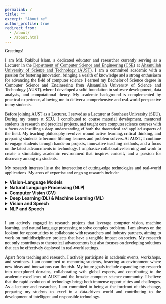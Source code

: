 ```yaml
---
permalink: /
title: ""
excerpt: "About me"
author_profile: true
redirect_from: 
  - /about/
  - /about.html
---
```


<span style="color:black; font-family:Georgia">Greetings! </span>

<p style="text-align:justify; color:black; font-family:Georgia"> I am Md. Rakibul Islam, a dedicated educator and researcher currently serving as a Lecturer in the <a href="https://www.aust.edu/cse">Department of Computer Science and Engineering (CSE)</a> at <a href="https://www.aust.edu/">Ahsanullah University of Science and Technology (AUST)</a>. I am a committed academic with a passion for fostering innovation, bringing a wealth of knowledge and a strong enthusiasm for advancing the field of computer science. I earned my Bachelor of Science degree in Computer Science and Engineering from Ahsanullah University of Science and Technology (AUST), where I developed a solid foundation in software development, data analysis, and computational theory. My academic background is complemented by practical experience, allowing me to deliver a comprehensive and real-world perspective to my students.</p>

<p style="text-align:justify; color:black; font-family:Georgia"> Before joining AUST as a Lecturer, I served as a Lecturer at <a href="https://new.seu.edu.bd/">Southeast University (SEU)</a>. During my tenure at SEU, I contributed to course material development, mentored students in research and practical projects, and taught core computer science courses with a focus on instilling a deep understanding of both the theoretical and applied aspects of the field. My teaching philosophy revolves around active learning, critical thinking, and preparing students to become lifelong learners and problem solvers. At AUST, I continue to engage students through hands-on projects, innovative teaching methods, and a focus on the latest advancements in technology. I emphasize collaborative learning and work to create a stimulating academic environment that inspires curiosity and a passion for discovery among my students.</p>

<p style="text-align:justify; color:black; font-family:Georgia"> My research interests lie at the intersection of cutting-edge technologies and real-world applications. My areas of expertise and ongoing research include:</p>

<details>
<summary><b>Vision-Language Models</b></summary>
<span><font size="3"> <p style="text-align:justify; color:black; font-family:Georgia"> <em>An exciting domain that bridges computer vision and natural language processing to enable machines to understand and interact with multimodal information. My work focuses on developing advanced VLMs for tasks such as image captioning, visual question answering (VQA), and multimodal retrieval, emphasizing creating models that are context-aware, efficient, and generalizable. A critical research gap I address involves enhancing the alignment between visual and textual representations, particularly in scenarios with ambiguous or limited data. I am also keen on tackling challenges related to the semantic grounding of text in complex visual scenes and improving the models’ ability to perform zero-shot or few-shot learning. Through my research, I aim to push the boundaries of multimodal AI, making it more robust and applicable to real-world problems.</em> </p></font></span>
</details>

<details>
<summary><b>Natural Language Processing (NLP)</b></summary>
<span><font size="3"> <p style="text-align:justify; color:black; font-family:Georgia"> <em>Driven by the desire to bridge the gap between human language and machine understanding, I investigate NLP models for tasks such as sentiment analysis, language translation, language generation and conversational AI. My work contributes to the advancement of human-computer interaction and automated understanding of human language.</em></p></font></span>
</details>

<details>
<summary><b>Computer Vision (CV)</b></summary>
<span><font size="3"> <p style="text-align:justify; color:black; font-family:Georgia"> <em>I explore the development and application of algorithms that enable computers to interpret and make decisions based on visual data. My work involves image processing, image generation, object detection, and facial recognition, with a keen interest in practical implementations across various industries.</em> </p></font></span>
</details>


<details>
<summary><b>Deep Learning (DL) & Machine Learning (ML)</b></summary>
<span><font size="3"> <p style="text-align:justify; color:black; font-family:Georgia"> <em>With a focus on designing intelligent systems, I am involved in developing models that can learn from and adapt to data. My research in this domain covers supervised and unsupervised learning techniques, neural network architectures, and reinforcement learning applications.</em></p></font></span>
</details>

<details>
<summary><b>Vision and Speech</b></summary>
<span><font size="3"> <p style="text-align:justify; color:black; font-family:Georgia"> <em>An interdisciplinary field that combines visual and auditory information to enable more robust and natural human-computer interactions. I focus on developing systems for tasks such as audio-visual speech recognition (AVSR), lip reading, and multimodal emotion recognition, where integrating visual and speech modalities enhances performance in challenging conditions like noisy environments. A key research gap I address is improving the temporal and semantic alignment of visual and speech data, particularly in scenarios involving diverse speakers, accents, and occlusions. I also work on advancing models that can generalize well across real-world applications, bridging the gap between academic research and practical deployment. Through my work, I aim to create more intuitive, adaptive, and reliable multimodal systems.</em></p></font></span>
</details>

<details>
<summary><b>NLP and Speech</b></summary>
<span><font size="3"> <p style="text-align:justify; color:black; font-family:Georgia"> <em>The fusion of natural language processing and speech technologies drives advancements in human-computer communication. My research focuses on developing innovative systems for tasks like automatic speech recognition (ASR), text-to-speech (TTS) synthesis, and spoken language understanding (SLU). A key research gap I address is improving the adaptability of ASR and TTS systems to diverse languages, accents, and speaking styles, particularly in low-resource settings. Additionally, I explore integrating prosody and context modeling to enhance the naturalness of synthesized speech and the accuracy of spoken language interpretation. My work aims to bridge these gaps, creating robust, inclusive, and context-aware speech-driven NLP solutions for real-world applications.</em></p></font></span>
</details>

<br>

<p style="text-align:justify; color:black; font-family:Georgia"> I am actively engaged in research projects that leverage computer vision, machine learning, and natural language processing to solve complex problems. I am always on the lookout for opportunities to collaborate with researchers and industry partners, aiming to work on multidisciplinary projects that have a tangible impact on society. My research not only contributes to theoretical advancements but also focuses on developing solutions that can be effectively deployed in real-world settings.</p>

<p style="text-align:justify; color:black; font-family:Georgia"> Apart from teaching and research, I actively participate in academic events, workshops, and seminars. I am committed to mentoring students, fostering an environment where new ideas and innovations can flourish. My future goals include expanding my research into unexplored domains, collaborating with global experts, and contributing to the academic excellence of AUST and the broader computer science community. I believe that the rapid evolution of technology brings both immense opportunities and challenges. As a lecturer and researcher, I am committed to being at the forefront of this change, preparing my students to excel in a data-driven world and contributing to the development of intelligent and responsible technology.
</p>
